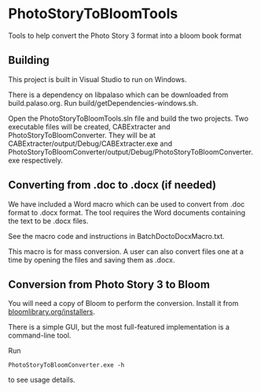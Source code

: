 # PhotoStoryToBloomTools

Tools to help convert the Photo Story 3 format into a bloom book format

## Building

This project is built in Visual Studio to run on Windows. 

There is a dependency on libpalaso which can be downloaded from build.palaso.org. Run build/getDependencies-windows.sh.

Open the PhotoStoryToBloomTools.sln file and build the two projects. Two executable files will be created, CABExtracter and PhotoStoryToBloomConverter. They will be at CABExtracter/output/Debug/CABExtracter.exe and PhotoStoryToBloomConverter/output/Debug/PhotoStoryToBloomConverter.exe respectively.

## Converting from .doc to .docx (if needed)

We have included a Word macro which can be used to convert from .doc format to .docx format. The tool requires the Word documents containing the text to be .docx files. 

See the macro code and instructions in BatchDoctoDocxMacro.txt.

This macro is for mass conversion. A user can also convert files one at a time by opening the files and saving them as .docx.

## Conversion from Photo Story 3 to Bloom

You will need a copy of Bloom to perform the conversion. Install it from [bloomlibrary.org/installers](http://bloomlibrary.org/installers).

There is a simple GUI, but the most full-featured implementation is a command-line tool. 

Run
```
PhotoStoryToBloomConverter.exe -h
```
to see usage details. 
